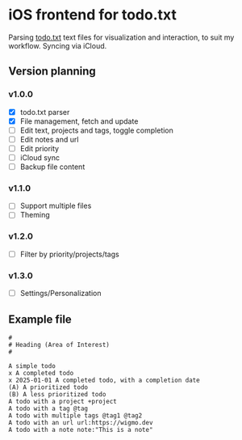 # iOS frontend for todo.txt

Parsing [todo.txt](http://todotxt.org/) text files for visualization and interaction, to suit my workflow. Syncing via iCloud.

## Version planning

### v1.0.0

- [x] todo.txt parser
- [x] File management, fetch and update
- [ ] Edit text, projects and tags, toggle completion
- [ ] Edit notes and url
- [ ] Edit priority
- [ ] iCloud sync
- [ ] Backup file content

### v1.1.0

- [ ] Support multiple files
- [ ] Theming

### v1.2.0

- [ ] Filter by priority/projects/tags

### v1.3.0

- [ ] Settings/Personalization

## Example file 

```
#
# Heading (Area of Interest)
#

A simple todo
x A completed todo
x 2025-01-01 A completed todo, with a completion date 
(A) A prioritized todo
(B) A less prioritized todo
A todo with a project +project
A todo with a tag @tag
A todo with multiple tags @tag1 @tag2
A todo with an url url:https://wigmo.dev
A todo with a note note:"This is a note"
```

